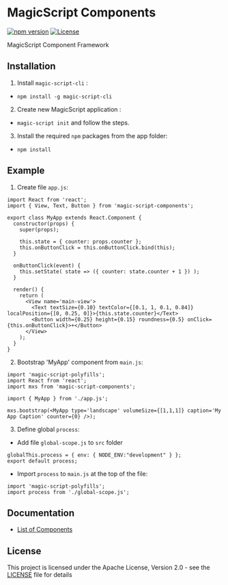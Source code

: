 # MagicScript Components

[![npm version](https://badge.fury.io/js/magic-script-components.svg)](https://badge.fury.io/js/magic-script-components) [![License](http://img.shields.io/:license-Apache%202.0-blue.svg)](LICENSE)

MagicScript Component Framework

## Installation

1. Install `magic-script-cli` :

- `npm install -g magic-script-cli`

2. Create new MagicScript application :

- `magic-script init` and follow the steps.

3. Install the required `npm` packages from the app folder:

- `npm install`

## Example

1. Create file `app.js`:

```
import React from 'react';
import { View, Text, Button } from 'magic-script-components';

export class MyApp extends React.Component {
  constructor(props) {
    super(props);

    this.state = { counter: props.counter };
    this.onButtonClick = this.onButtonClick.bind(this);
  }

  onButtonClick(event) {
    this.setState( state => ({ counter: state.counter + 1 }) );
  }

  render() {
    return (
      <View name='main-view'>
        <Text textSize={0.10} textColor={[0.1, 1, 0.1, 0.84]} localPosition={[0, 0.25, 0]}>{this.state.counter}</Text>
        <Button width={0.25} height={0.15} roundness={0.5} onClick={this.onButtonClick}>+</Button>
      </View>
    );
  }
}

```

2. Bootstrap 'MyApp' component from `main.js`:

```
import 'magic-script-polyfills';
import React from 'react';
import mxs from 'magic-script-components';

import { MyApp } from './app.js';

mxs.bootstrap(<MyApp type='landscape' volumeSize={[1,1,1]} caption='My App Caption' counter={0} />);
```

3. Define global `process`:

- Add file `global-scope.js` to `src` folder

```
globalThis.process = { env: { NODE_ENV:"development" } };
export default process;
```

- Import `process` to `main.js` at the top of the file:

```
import 'magic-script-polyfills';
import process from './global-scope.js';
```

## Documentation

- [List of Components](docs/Components.md)

## License

This project is licensed under the Apache License, Version 2.0 - see the [LICENSE](LICENSE) file for details
